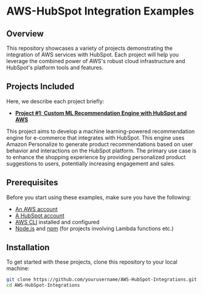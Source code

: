 # AWS-HubSpot Integration Examples

## Overview
This repository showcases a variety of projects demonstrating the integration of AWS services with HubSpot. Each project will help you leverage the combined power of AWS's robust cloud infrastructure and HubSpot's platform tools and features.

## Projects Included
Here, we describe each project briefly:

- [**Project #1**: **Custom ML Recommendation Engine with HubSpot and AWS**](https://github.com/hubspotdev/aws-hubspot-integrations/tree/main/hubspot-snowflake-aws-ml-insights)

This project aims to develop a machine learning-powered recommendation engine for e-commerce that integrates with HubSpot. This engine uses Amazon Personalize to generate product recommendations based on user behavior and interactions on the HubSpot platform. The primary use case is to enhance the shopping experience by providing personalized product suggestions to users, potentially increasing engagement and sales.

## Prerequisites
Before you start using these examples, make sure you have the following:
- [An AWS account](https://aws.amazon.com/free/?gclid=Cj0KCQjw6PGxBhCVARIsAIumnWaLLCIz25A3RAJ4TLXkvrNusX-oE7FlcSlC77aI30PGsvqqNOsl1WkaAouhEALw_wcB&trk=7541ebd3-552d-4f98-9357-b542436aa66c&sc_channel=ps&ef_id=Cj0KCQjw6PGxBhCVARIsAIumnWaLLCIz25A3RAJ4TLXkvrNusX-oE7FlcSlC77aI30PGsvqqNOsl1WkaAouhEALw_wcB:G:s&s_kwcid=AL!4422!3!651751058790!e!!g!!create%20aws%20account!19852662149!145019243897&all-free-tier.sort-by=item.additionalFields.SortRank&all-free-tier.sort-order=asc&awsf.Free%20Tier%20Types=*all&awsf.Free%20Tier%20Categories=*all)
- [A HubSpot account](https://www.hubspot.com/products/crm?hubs_content=knowledge.hubspot.com%2Fget-started%2Fset-up-your-account&hubs_content-cta=new%2Fhubspot%2Faccount)
- [AWS CLI](https://aws.amazon.com/cli/) installed and configured
- [Node.js](https://nodejs.org/en/) and [npm](https://www.npmjs.com/) (for projects involving Lambda functions etc.)

## Installation
To get started with these projects, clone this repository to your local machine:

```bash
git clone https://github.com/yourusername/AWS-HubSpot-Integrations.git
cd AWS-HubSpot-Integrations

